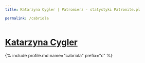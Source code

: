 ```yaml
---
title: Katarzyna Cygler | Patromierz - statystyki Patronite.pl

permalink: /cabriola
---
```


# [Katarzyna Cygler](https://patronite.pl/cabriola)

{% include profile.md name="cabriola" prefix="c" %}
